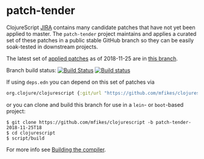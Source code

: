 # patch-tender
ClojureScript [JIRA](https://dev.clojure.org/jira/browse/CLJS) contains many candidate patches that have not yet been applied to master.
The `patch-tender` project maintains and applies a curated set of these patches in a public stable GitHub branch so they can be easily soak-tested in downstream projects.

The latest set of [applied patches](https://github.com/clojure/clojurescript/compare/master...mfikes:patch-tender-2018-11-25T18) as of 2018-11-25 are in [this branch](https://github.com/mfikes/clojurescript/commits/patch-tender-2018-11-25T18).

Branch build status: [![Build Status](https://travis-ci.org/mfikes/clojurescript.svg?branch=patch-tender-2018-11-25T18)](https://travis-ci.org/mfikes/clojurescript) [![Build status](https://ci.appveyor.com/api/projects/status/oggs1yydb8c2t6pa/branch/patch-tender-2018-11-25T18?svg=true)](https://ci.appveyor.com/project/mfikes/clojurescript/branch/patch-tender-2018-11-25T18)

If using `deps.edn` you can depend on this set of patches via
```clojure
org.clojure/clojurescript {:git/url "https://github.com/mfikes/clojurescript" :sha "ecab5b878777627b19c442e9d93a59733a181177"}
```

or you can clone and build this branch for use in a `lein`- or `boot`-based project:

```
$ git clone https://github.com/mfikes/clojurescript -b patch-tender-2018-11-25T18
$ cd clojurescript
$ script/build
```
For more info see [Building the compiler](https://clojurescript.org/community/building).